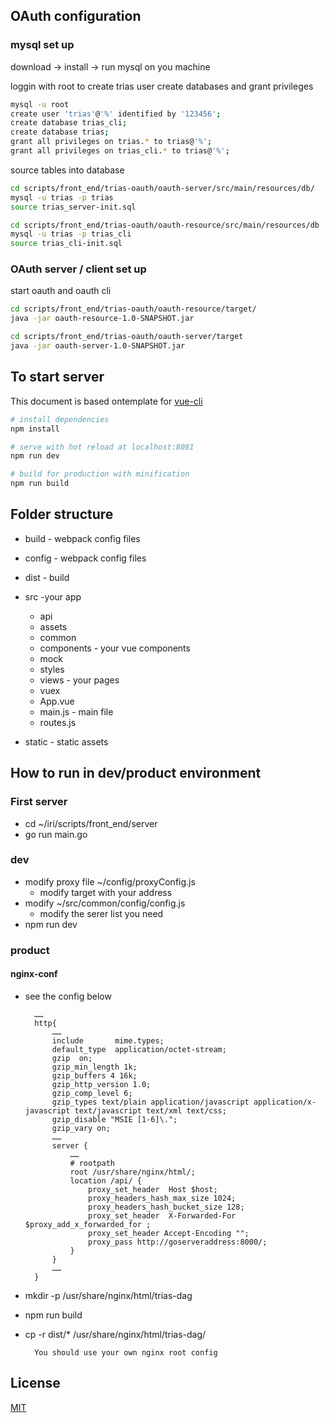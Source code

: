 ## OAuth configuration

### mysql set up

download -> install -> run mysql on you machine

loggin with root to create trias user create databases and grant privileges
```bash  
mysql -u root
create user 'trias'@'%' identified by '123456';
create database trias_cli;
create database trias;
grant all privileges on trias.* to trias@'%';
grant all privileges on trias_cli.* to trias@'%';
```

source tables into database
```bash
cd scripts/front_end/trias-oauth/oauth-server/src/main/resources/db/
mysql -u trias -p trias
source trias_server-init.sql

cd scripts/front_end/trias-oauth/oauth-resource/src/main/resources/db 
mysql -u trias -p trias_cli
source trias_cli-init.sql 
```

### OAuth server / client set up

start oauth and oauth cli
```bash
cd scripts/front_end/trias-oauth/oauth-resource/target/
java -jar oauth-resource-1.0-SNAPSHOT.jar 

cd scripts/front_end/trias-oauth/oauth-server/target 
java -jar oauth-server-1.0-SNAPSHOT.jar
```

## To start server

This document is based ontemplate for [vue-cli](https://github.com/vuejs/vue-cli)

``` bash
# install dependencies
npm install

# serve with hot reload at localhost:8081
npm run dev

# build for production with minification
npm run build

```

## Folder structure
* build - webpack config files

* config - webpack config files

* dist - build

* src -your app  
  * api
  * assets
  * common
  * components - your vue components
  * mock
  * styles
  * views - your pages
  * vuex
  * App.vue
  * main.js - main file
  * routes.js

* static - static assets

## How to run in dev/product environment
### First server
- cd ~/iri/scripts/front_end/server
- go run main.go
### dev
- modify proxy file ~/config/proxyConfig.js
    - modify target with your address
- modify ~/src/common/config/config.js
    - modify the serer list you need
- npm run dev

### product
#### nginx-conf
- see the config below
 
        ……
        http{
            ……
            include       mime.types;
            default_type  application/octet-stream;
            gzip  on;
            gzip_min_length 1k;
            gzip_buffers 4 16k;
            gzip_http_version 1.0;
            gzip_comp_level 6;
            gzip_types text/plain application/javascript application/x-javascript text/javascript text/xml text/css;
            gzip_disable "MSIE [1-6]\.";
            gzip_vary on;
            ……
            server {
                ……
                # rootpath
                root /usr/share/nginx/html/;
                location /api/ {
                    proxy_set_header  Host $host;
                    proxy_headers_hash_max_size 1024;
                    proxy_headers_hash_bucket_size 128;
                    proxy_set_header  X-Forwarded-For $proxy_add_x_forwarded_for ;
                    proxy_set_header Accept-Encoding "";
                    proxy_pass http://goserveraddress:8000/;
                }
            }
            ……
        }
- mkdir -p /usr/share/nginx/html/trias-dag
- npm run build
- cp -r dist/* /usr/share/nginx/html/trias-dag/
        
        You should use your own nginx root config
## License
[MIT](http://opensource.org/licenses/MIT)

